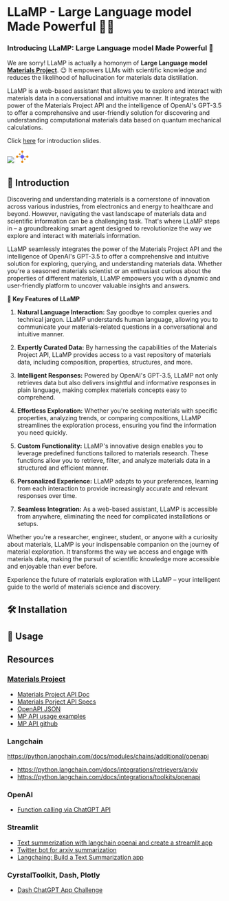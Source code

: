 
# LLaMP - Large Language model Made Powerful :llama::crystal_ball:


### **Introducing LLaMP: Large Language model Made Powerful** :rocket:

We are sorry! LLaMP is actually a homonym of **Large Language model [Materials Project](https://materialsproject.org)**. :wink: It empowers LLMs with scientific knowledge and reduces the likelihood of hallucination for materials data distillation.

LLaMP is a web-based assistant that allows you to explore and interact with materials data in a conversational and intuitive manner. It integrates the power of the Materials Project API and the intelligence of OpenAI's GPT-3.5 to offer a comprehensive and user-friendly solution for discovering and understanding computational materials data based on quantum mechanical calculations.

Click [here](https://docs.google.com/presentation/d/e/2PACX-1vR1LjNO2gp_jVUkIX4qxdkAC0Q9PJ4c2vOvNY2HP6-HjlZCOAdiciw8yTpgZvpw9-a9tF7qT8oC6ntV/pub?start=false&loop=false&delayms=3000) for introduction slides.

<img src="https://raw.githubusercontent.com/sveltejs/branding/master/svelte-horizontal.svg" height="30"/>
<a href="https://elementari.janosh.dev/"><img src="https://raw.githubusercontent.com/janosh/elementari/main/static/favicon.svg" height="30"/></a>


## :crystal_ball: Introduction

Discovering and understanding materials is a cornerstone of innovation across various industries, from electronics and energy to healthcare and beyond. However, navigating the vast landscape of materials data and scientific information can be a challenging task. That's where LLaMP steps in – a groundbreaking smart agent designed to revolutionize the way we explore and interact with materials information.

LLaMP seamlessly integrates the power of the Materials Project API and the intelligence of OpenAI's GPT-3.5 to offer a comprehensive and intuitive solution for exploring, querying, and understanding materials data. Whether you're a seasoned materials scientist or an enthusiast curious about the properties of different materials, LLaMP empowers you with a dynamic and user-friendly platform to uncover valuable insights and answers.

**:mag_right: Key Features of LLaMP**

1. **Natural Language Interaction:** Say goodbye to complex queries and technical jargon. LLaMP understands human language, allowing you to communicate your materials-related questions in a conversational and intuitive manner.

2. **Expertly Curated Data:** By harnessing the capabilities of the Materials Project API, LLaMP provides access to a vast repository of materials data, including composition, properties, structures, and more.

3. **Intelligent Responses:** Powered by OpenAI's GPT-3.5, LLaMP not only retrieves data but also delivers insightful and informative responses in plain language, making complex materials concepts easy to comprehend.

4. **Effortless Exploration:** Whether you're seeking materials with specific properties, analyzing trends, or comparing compositions, LLaMP streamlines the exploration process, ensuring you find the information you need quickly.

5. **Custom Functionality:** LLaMP's innovative design enables you to leverage predefined functions tailored to materials research. These functions allow you to retrieve, filter, and analyze materials data in a structured and efficient manner.

6. **Personalized Experience:** LLaMP adapts to your preferences, learning from each interaction to provide increasingly accurate and relevant responses over time.

7. **Seamless Integration:** As a web-based assistant, LLaMP is accessible from anywhere, eliminating the need for complicated installations or setups.

Whether you're a researcher, engineer, student, or anyone with a curiosity about materials, LLaMP is your indispensable companion on the journey of material exploration. It transforms the way we access and engage with materials data, making the pursuit of scientific knowledge more accessible and enjoyable than ever before.

Experience the future of materials exploration with LLaMP – your intelligent guide to the world of materials science and discovery.

## :hammer_and_wrench: Installation

## :rocket: Usage

## Resources

### [Materials Project](https://materialsproject.org/)

- [Materials Project API Doc](https://docs.materialsproject.org/)
- [Materials Porject API Specs](https://api.materialsproject.org/docs)
- [OpenAPI JSON](https://api.materialsproject.org/openapi.json)
- [MP API usage examples](https://docs.materialsproject.org/downloading-data/using-the-api/examples)
- [MP API github](https://github.com/materialsproject/api)

### Langchain

https://python.langchain.com/docs/modules/chains/additional/openapi
- https://python.langchain.com/docs/integrations/retrievers/arxiv
- https://python.langchain.com/docs/integrations/toolkits/openapi

### OpenAI

- [Function calling via ChatGPT API](https://www.youtube.com/watch?v=0-zlUy7VUjg&ab_channel=GregKamradt%28DataIndy%29)

### Streamlit

- [Text summerization with langchain openai and create a 
streamlit app](https://alphasec.io/summarize-text-with-langchain-and-openai/)
- [Twitter bot for arxiv summarization](https://levelup.gitconnected.com/build-a-twitter-bot-for-arxiv-paper-summarization-by-openai-and-langchain-in-10-minutes-e57de6b32e03)
- [Langchaing: Build a Text Summarization app](https://blog.streamlit.io/langchain-tutorial-3-build-a-text-summarization-app/)

### CyrstalToolkit, Dash, Plotly

- [Dash ChatGPT App Challenge](https://community.plotly.com/t/dash-chatgpt-app-challenge/75763/26)
